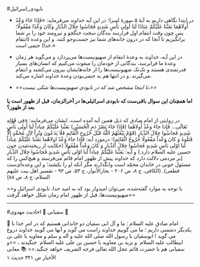 #نابودی_اسرائیل

- در ابتدا نگاهی داریم به آیهٔ ۵ سورهٔ اسرا؛ در این آیه خداوند می‌فرماید: «فَإِذَا جَاءَ وَعْدُ أُولَاهُمَا بَعَثْنَا عَلَيْكُمْ عِبَادًا لَنَا أُولِي بَأْسٍ شَدِيدٍ فَجَاسُوا خِلَالَ الدِّيَارِ  وَكَانَ وَعْدًا مَفْعُولًا؛ پس چون وقت انتقام اول فرارسد بندگان سخت جنگجو و نیرومند خود را بر شما برانگیزیم تا آنجا که در درون خانه‌های شما نیز جست‌وجو کنند. و این وعده (انتقام خدا) حتمی است.»
 - در این آیه، خداوند به وعدهٔ انتقام از صهیونیست‌ها می‌پردازد و می‌گوید هر زمان وعدهٔ ما فرابرسد، بندگانی از خودمان را مبعوث می‌کنیم که انسان‌های بسیار قدرتمندی هستند و تک‌تک صهیونیست‌ها را از خانه‌هایشان بیرون می‌کشند و انتقام می‌گیرند. و در انتها هم به حتمی‌بودن وعدهٔ خداوند اشاره می‌کند.

- *==تا اینجا مشخص شد که در نابودی صهیونیست‌ها شکی نیست،==* 

#### **اما همچنان این سوال باقی‌ست که نابودی اسرائیلی‌ها در آخرالزمان، قبل از ظهور است یا بعد از ظهور؟**

 در روایتی از امام صادق که ذیل همین آیه آمده است، ایشان می‌فرمایند: «فِی قَوْلِهِ تَعَالَی... فَإِذا جاءَ وَعْدُ أُولاهُما (فَإِذَا جَاءَ نَصْرُ دَمِ الْحُسَیْنِ) بَعَثْنا عَلَیْکُمْ عِباداً لَنا أُولِی بَأْسٍ شَدِیدٍ فَجاسُوا خِلالَ الدِّیارِ (قَوْمٌ یَبْعَثُهُمُ اللَّهُ قَبْلَ خُرُوجِ الْقَائِمِ فَلَا یَدَعُونَ وَتْراً لآِلِ مُحَمَّدٍ إِلَّا قَتَلُوهُ وَ کانَ وَعْداً مَفْعُولًا خُرُوجُ الْقَائِمِ)؛ درمورد آیه: فَإِذا جاءَ وَعْدُ اولاهُما بَعَثْنا عَلَیْکُمْ عِباداً لَنا اوّلی بَأْسٍ شَدِیدٍ فَجاسُوا خِلالَ الدِّیارِ وَ کانَ وَعْداً مَفْعُولاً (حکایت از ریخته‌شدن خون حسین علیه السلام دارد.) و آیه: بَعَثْنا عَلَیْکُمْ عِباداً لَنا اوّلی بَأْسٍ شَدِیدٍ فَجاسُوا خِلالَ الدِّیارِ (بر مردمی دلالت دارد که خداوند پیش از ظهور امام قائم می‌فرستد و هیچ‌کس را که مسئول خونی در خاندان محمّد است وانگذارند مگر آنکه او را بکشند؛ و این وعده‌ای‌ست قطعی). (الکافی، ج ۸، ص ۲۰۶ - بحارالأنوار، ج ۵۳، ص ۹۳ - تفسیر اهل بیت علیهم السلام، ج ۸، ص ۸۸)

 ==با توجه به موارد گفته‌شده، می‌توان امیدوار بود که به امید خدا، نابودی اسرائیل و صهیونیست‌ها، قبل از ظهور امام زمان شکل خواهد گرفت==

---
#سفیانی
💠 احادیث مهدوی 💠

📕  امام صادق علیه السلام :
ما و آل ابی سفیان دو خاندانی هستیم که در امر خدا با یکدیگر دشمنی داریم ؛
ما می گوییم خداوند راست می گوید و آنها می گویند خداوند دروغ می گوید !
ابوسفیان با رسول الله صلی الله علیه و آله و سلم و معاویه با علی بن ابیطالب علیه السلام  و یزید بن معاویه با حسین بن علی علیه السلام  جنگیدند ،
==و سفیانی هم با حضرت قائم عجل الله تعالی فرجه الشریف خواهد جنگید.== 
📚 معانی الأخبار ص ۳۴۱ حدیث ۱